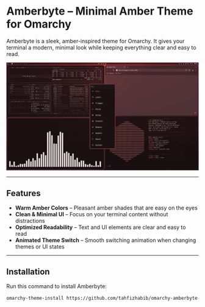 # Amberbyte – Minimal Amber Theme for Omarchy

Amberbyte is a sleek, amber-inspired theme for Omarchy. It gives your terminal a modern, minimal look while keeping everything clear and easy to read.

<p align="center">
  <a href="https://github.com/tahfizhabib/omarchy-amberbyte-theme/blob/0f813b70e6c6b2210e950ee56b0885c72a327e5b/media/Preview.webm">
    <img src="media/Preview.png" alt="Amberbyte Preview" width="750">
  </a>
</p>

---

## Features
* **Warm Amber Colors** – Pleasant amber shades that are easy on the eyes  
* **Clean & Minimal UI** – Focus on your terminal content without distractions  
* **Optimized Readability** – Text and UI elements are clear and easy to read  
* **Animated Theme Switch** – Smooth switching animation when changing themes or UI states

---

## Installation

Run this command to install Amberbyte:

```bash
omarchy-theme-install https://github.com/tahfizhabib/omarchy-amberbyte-theme
